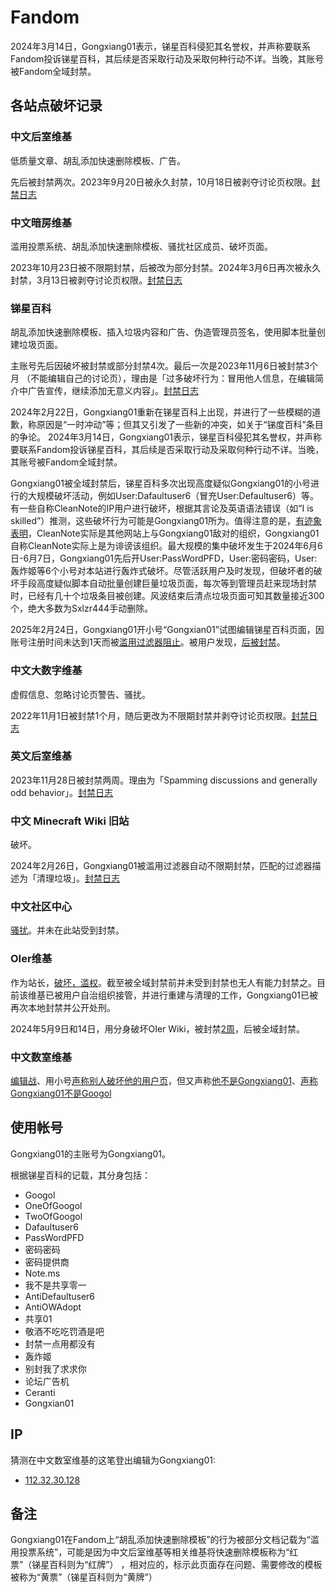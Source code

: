 # Fandom
2024年3月14日，Gongxiang01表示，锑星百科侵犯其名誉权，并声称要联系Fandom投诉锑星百科，其后续是否采取行动及采取何种行动不详。当晚，其账号被Fandom全域封禁。 
## 各站点破坏记录

### 中文后室维基
低质量文章、胡乱添加快速删除模板、广告。

先后被封禁两次。2023年9月20日被永久封禁，10月18日被剥夺讨论页权限。[封禁日志](https://backrooms.fandom.com/zh/wiki/Special:Log/block?page=User:Gongxiang01)

### 中文暗房维基
滥用投票系统、胡乱添加快速删除模板、骚扰社区成员、破坏页面。

2023年10月23日被不限期封禁，后被改为部分封禁。2024年3月6日再次被永久封禁，3月13日被剥夺讨论页权限。[封禁日志](https://darkrooms.fandom.com/zh/wiki/Special:Log/block?page=User:Gongxiang01)

### 锑星百科
胡乱添加快速删除模板、插入垃圾内容和广告、伪造管理员签名，使用脚本批量创建垃圾页面。

主账号先后因破坏被封禁或部分封禁4次。最后一次是2023年11月6日被封禁3个月 （不能编辑自己的讨论页），理由是「过多破坏行为：冒用他人信息，在编辑简介中广告宣传，继续添加无意义内容」。[封禁日志](https://antimony.fandom.com/zh/wiki/Special:Log/block?page=User:Gongxiang01)

2024年2月22日，Gongxiang01重新在锑星百科上出现，并进行了一些模糊的道歉，称原因是“一时冲动”等；但其又引发了一些新的冲突，如关于“锑度百科”条目的争论。 2024年3月14日，Gongxiang01表示，锑星百科侵犯其名誉权，并声称要联系Fandom投诉锑星百科，其后续是否采取行动及采取何种行动不详。当晚，其账号被Fandom全域封禁。 

Gongxiang01被全域封禁后，锑星百科多次出现高度疑似Gongxiang01的小号进行的大规模破坏活动，例如User:Dafaultuser6（冒充User:Defaultuser6）等。有一些自称CleanNote的IP用户进行破坏，根据其言论及英语语法错误（如“I is skilled”）推测，这些破坏行为可能是Gongxiang01所为。值得注意的是，[有迹象表明](https://oier.fandom.com/zh/wiki/Note.ms/CleanNote)，CleanNote实际是其他网站上与Gongxiang01敌对的组织，Gongxiang01自称CleanNote实际上是为诽谤该组织。最大规模的集中破坏发生于2024年6月6日-6月7日，Gongxiang01先后开User:PassWordPFD，User:密码密码，User:轰炸姬等6个小号对本站进行轰炸式破坏。尽管活跃用户及时发现，但破坏者的破坏手段高度疑似脚本自动批量创建巨量垃圾页面，每次等到管理员赶来现场封禁时，已经有几十个垃圾条目被创建。风波结束后清点垃圾页面可知其数量接近300个，绝大多数为Sxlzr444手动删除。 

2025年2月24日，Gongxiang01开小号“Gongxian01”试图编辑锑星百科页面，因账号注册时间未达到1天而被[滥用过滤器阻止](https://antimony.fandom.com/zh/wiki/Special:%E6%BB%A5%E7%94%A8%E6%97%A5%E5%BF%97?wpSearchUser=Gongxian01)。被用户发现，[后被封禁](https://antimony.fandom.com/zh/wiki/Special:%E6%97%A5%E5%BF%97/block?page=User%3AGongxian01)。 

### 中文大数字维基
虚假信息、忽略讨论页警告、骚扰。

2022年11月1日被封禁1个月，随后更改为不限期封禁并剥夺讨论页权限。[封禁日志](https://googology.fandom.com/zh/wiki/Special:Log/block?page=User:Gongxiang01)

### 英文后室维基
2023年11月28日被封禁两周。理由为「Spamming discussions and generally odd behavior」。[封禁日志](https://backrooms.fandom.com/wiki/Special:Log/block?page=User:Gongxiang01)

### 中文 Minecraft Wiki 旧站
破坏。

2024年2月26日，Gongxiang01被滥用过滤器自动不限期封禁，匹配的过滤器描述为「清理垃圾」。[封禁日志](https://minecraft.fandom.com/zh/wiki/Special:Log/block?page=User:Gongxiang01)

### 中文社区中心
[骚扰](https://community.fandom.com/zh/wiki/Message_Wall:P進大好きbot)。并未在此站受到封禁。

### OIer维基
作为站长，[破坏，滥权](https://oier.fandom.com/zh/wiki/OIer_Wiki:第二次大规模基建)。截至被全域封禁前并未受到封禁也无人有能力封禁之。目前该维基已被用户自治组织接管，并进行重建与清理的工作，Gongxiang01已被再次本地封禁并公开处刑。

2024年5月9日和14日，用分身破坏OIer Wiki，被封禁[2周](https://oier.fandom.com/zh/wiki/Special:Log?logid=350)，后被全域封禁。

### 中文数室维基
[编辑战](https://mathrooms.fandom.com/zh/wiki/Level_Math_3.14?action=history)、用小号[声称别人破坏他的用户页](https://mathrooms.fandom.com/zh/wiki/Mathrooms_Wiki:Glorysans%E5%92%8CGhtr123%E5%81%9A%E5%87%BA%E7%9A%84%E8%BF%9D%E8%A7%84%E8%A1%8C%E4%B8%BA%E8%AF%81%E6%8D%AE)，但又声称[他不是Gongxiang01](https://mathrooms.fandom.com/zh/wiki/User:Gongxian01?oldid=8364)、[声称Gongxiang01不是Googol](https://mathrooms.fandom.com/zh/wiki/User:Gongxiang01?diff=prev&oldid=8365)

## 使用帐号
Gongxiang01的主账号为Gongxiang01。

根据锑星百科的记载，其分身包括：
- Googol
- OneOfGoogol
- TwoOfGoogol
- Dafaultuser6
- PassWordPFD
- 密码密码
- 密码提供商
- Note.ms
- 我不是共享零一
- AntiDefaultuser6
- AntiOWAdopt
- 共享01
- 敬酒不吃吃罚酒是吧
- 封禁一点用都没有
- 轰炸姬
- 别封我了求求你
- 论坛广告机
- Ceranti
- Gongxian01

## IP
猜测在中文数室维基的这笔登出编辑为Gongxiang01:
- [112.32.30.128](https://mathrooms.fandom.com/zh/wiki/Message_Wall:Gongxiang01)

## 备注
Gongxiang01在Fandom上“胡乱添加快速删除模板”的行为被部分文档记载为“滥用投票系统”，可能是因为中文后室维基等相关维基将快速删除模板称为“红票”（锑星百科则为“红牌”） ，相对应的，标示此页面存在问题、需要修改的模板被称为“黄票”（锑星百科则为“黄牌”） 
